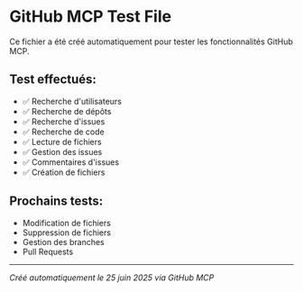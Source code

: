 # GitHub MCP Test File

Ce fichier a été créé automatiquement pour tester les fonctionnalités GitHub MCP.

## Test effectués:
- ✅ Recherche d'utilisateurs
- ✅ Recherche de dépôts  
- ✅ Recherche d'issues
- ✅ Recherche de code
- ✅ Lecture de fichiers
- ✅ Gestion des issues
- ✅ Commentaires d'issues
- ✅ Création de fichiers

## Prochains tests:
- Modification de fichiers
- Suppression de fichiers
- Gestion des branches
- Pull Requests

---
*Créé automatiquement le 25 juin 2025 via GitHub MCP*